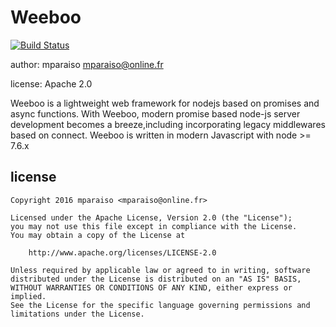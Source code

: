 Weeboo
======

[![Build Status](https://travis-ci.org/Mparaiso/go-web-common.svg?branch=master)](https://travis-ci.org/Mparaiso/go-web-common)

author: mparaiso <mparaiso@online.fr>

license: Apache 2.0

Weeboo is a lightweight web framework for nodejs based on promises and async functions. With Weeboo, modern promise based node-js server development becomes a breeze,including incorporating legacy middlewares based on connect. Weeboo is written in modern Javascript with node >= 7.6.x

license
-------

    Copyright 2016 mparaiso <mparaiso@online.fr>

    Licensed under the Apache License, Version 2.0 (the "License");
    you may not use this file except in compliance with the License.
    You may obtain a copy of the License at

        http://www.apache.org/licenses/LICENSE-2.0

    Unless required by applicable law or agreed to in writing, software
    distributed under the License is distributed on an "AS IS" BASIS,
    WITHOUT WARRANTIES OR CONDITIONS OF ANY KIND, either express or implied.
    See the License for the specific language governing permissions and
    limitations under the License.
